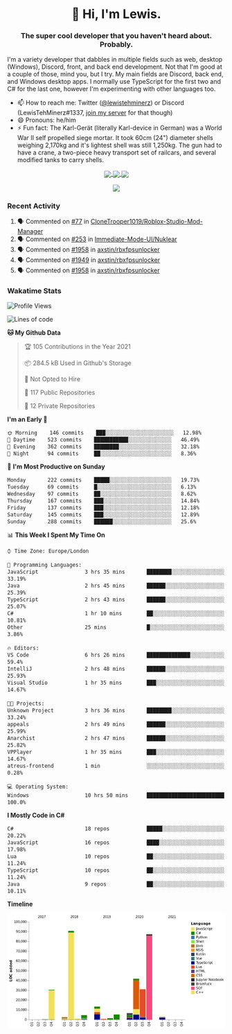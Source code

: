 <h1 align="center">👋 Hi, I'm Lewis.</h1>
<h3 align="center">The super cool developer that you haven't heard about. Probably.</h3>

I'm a variety developer that dabbles in multiple fields such as web, desktop (Windows), Discord, front, and back end development. Not that I'm good at a couple of those, mind you, but I try. My main fields are Discord, back end, and Windows desktop apps. I normally use TypeScript for the first two and C# for the last one, however I'm experimenting with other languages too.

- 📫 How to reach me: Twitter ([@lewistehminerz](https://twitter.com/lewistehminerz)) or Discord (LewisTehMinerz#1337, [join my server](https://discord.gg/XnUh7JB) for that though)
- 😄 Pronouns: he/him
- ⚡ Fun fact: The Karl-Gerät (literally Karl-device in German) was a World War II self propelled siege mortar. It took 60cm (24") diameter shells weighing 2,170kg and it's lightest shell was still 1,250kg. The gun had to have a crane, a two-piece heavy transport set of railcars, and several modified tanks to carry shells.

<p align="center">
  <a href="https://github.com/anuraghazra/github-readme-stats">
    <img align="center" src="https://github-readme-stats.vercel.app/api?username=LewisTehMinerz&count_private=true&show_icons=true&theme=gruvbox">
  </a>
  <a href="https://github.com/anuraghazra/github-readme-stats">
    <img align="center" src="https://github-readme-stats.vercel.app/api/top-langs?username=LewisTehMinerz&layout=compact&theme=gruvbox">
  </a>
  <a href="https://github.com/anuraghazra/github-readme-stats">
    <img align="center" src="https://github-readme-stats.vercel.app/api/wakatime?username=LewisTehMinerz&layout=compact&theme=gruvbox">
  </a>
</p>

<p align="center">
  <a href="https://github.com/ryo-ma/github-profile-trophy">
    <img align="center" src="https://github-profile-trophy.vercel.app/?username=ryo-ma&theme=gruvbox">
  </a>
</p>

### Recent Activity
<!--START_SECTION:activity-->
1. 🗣 Commented on [#77](https://github.com/CloneTrooper1019/Roblox-Studio-Mod-Manager/issues/77) in [CloneTrooper1019/Roblox-Studio-Mod-Manager](https://github.com/CloneTrooper1019/Roblox-Studio-Mod-Manager)
2. 🗣 Commented on [#253](https://github.com/Immediate-Mode-UI/Nuklear/issues/253) in [Immediate-Mode-UI/Nuklear](https://github.com/Immediate-Mode-UI/Nuklear)
3. 🗣 Commented on [#1958](https://github.com/axstin/rbxfpsunlocker/issues/1958) in [axstin/rbxfpsunlocker](https://github.com/axstin/rbxfpsunlocker)
4. 🗣 Commented on [#1949](https://github.com/axstin/rbxfpsunlocker/issues/1949) in [axstin/rbxfpsunlocker](https://github.com/axstin/rbxfpsunlocker)
5. 🗣 Commented on [#1958](https://github.com/axstin/rbxfpsunlocker/issues/1958) in [axstin/rbxfpsunlocker](https://github.com/axstin/rbxfpsunlocker)
<!--END_SECTION:activity-->

### Wakatime Stats
<!--START_SECTION:waka-->
![Profile Views](http://img.shields.io/badge/Profile%20Views-1-blue)

![Lines of code](https://img.shields.io/badge/From%20Hello%20World%20I%27ve%20Written-320414%20lines%20of%20code-blue)

**🐱 My Github Data** 

> 🏆 105 Contributions in the Year 2021
 > 
> 📦 284.5 kB Used in Github's Storage 
 > 
> 🚫 Not Opted to Hire
 > 
> 📜 117 Public Repositories 
 > 
> 🔑 12 Private Repositories  
 > 
**I'm an Early 🐤** 

```text
🌞 Morning    146 commits    ███░░░░░░░░░░░░░░░░░░░░░░   12.98% 
🌆 Daytime    523 commits    ███████████░░░░░░░░░░░░░░   46.49% 
🌃 Evening    362 commits    ████████░░░░░░░░░░░░░░░░░   32.18% 
🌙 Night      94 commits     ██░░░░░░░░░░░░░░░░░░░░░░░   8.36%

```
📅 **I'm Most Productive on Sunday** 

```text
Monday       222 commits    █████░░░░░░░░░░░░░░░░░░░░   19.73% 
Tuesday      69 commits     █░░░░░░░░░░░░░░░░░░░░░░░░   6.13% 
Wednesday    97 commits     ██░░░░░░░░░░░░░░░░░░░░░░░   8.62% 
Thursday     167 commits    ███░░░░░░░░░░░░░░░░░░░░░░   14.84% 
Friday       137 commits    ███░░░░░░░░░░░░░░░░░░░░░░   12.18% 
Saturday     145 commits    ███░░░░░░░░░░░░░░░░░░░░░░   12.89% 
Sunday       288 commits    ██████░░░░░░░░░░░░░░░░░░░   25.6%

```


📊 **This Week I Spent My Time On** 

```text
⌚︎ Time Zone: Europe/London

💬 Programming Languages: 
JavaScript               3 hrs 35 mins       ████████░░░░░░░░░░░░░░░░░   33.19% 
Java                     2 hrs 45 mins       ██████░░░░░░░░░░░░░░░░░░░   25.39% 
TypeScript               2 hrs 43 mins       ██████░░░░░░░░░░░░░░░░░░░   25.07% 
C#                       1 hr 10 mins        ██░░░░░░░░░░░░░░░░░░░░░░░   10.81% 
Other                    25 mins             █░░░░░░░░░░░░░░░░░░░░░░░░   3.86%

🔥 Editors: 
VS Code                  6 hrs 26 mins       ██████████████░░░░░░░░░░░   59.4% 
IntelliJ                 2 hrs 48 mins       ██████░░░░░░░░░░░░░░░░░░░   25.93% 
Visual Studio            1 hr 35 mins        ███░░░░░░░░░░░░░░░░░░░░░░   14.67%

🐱‍💻 Projects: 
Unknown Project          3 hrs 36 mins       ████████░░░░░░░░░░░░░░░░░   33.24% 
appeals                  2 hrs 49 mins       ██████░░░░░░░░░░░░░░░░░░░   25.99% 
Anarchist                2 hrs 47 mins       ██████░░░░░░░░░░░░░░░░░░░   25.82% 
VPPlayer                 1 hr 35 mins        ███░░░░░░░░░░░░░░░░░░░░░░   14.67% 
atreus-frontend          1 min               ░░░░░░░░░░░░░░░░░░░░░░░░░   0.28%

💻 Operating System: 
Windows                  10 hrs 50 mins      █████████████████████████   100.0%

```

**I Mostly Code in C#** 

```text
C#                       18 repos            █████░░░░░░░░░░░░░░░░░░░░   20.22% 
JavaScript               16 repos            ████░░░░░░░░░░░░░░░░░░░░░   17.98% 
Lua                      10 repos            ██░░░░░░░░░░░░░░░░░░░░░░░   11.24% 
TypeScript               10 repos            ██░░░░░░░░░░░░░░░░░░░░░░░   11.24% 
Java                     9 repos             ██░░░░░░░░░░░░░░░░░░░░░░░   10.11%

```


**Timeline**

![Chart not found](https://raw.githubusercontent.com/LewisTehMinerz/LewisTehMinerz/master/charts/bar_graph.png) 


<!--END_SECTION:waka-->
